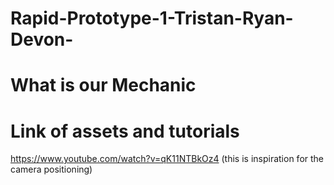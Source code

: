# Rapid-Prototype-1-Tristan-Ryan-Devon-

# What is our Mechanic




# Link of assets and tutorials
https://www.youtube.com/watch?v=qK11NTBkOz4 \(this is inspiration for the camera positioning\)
